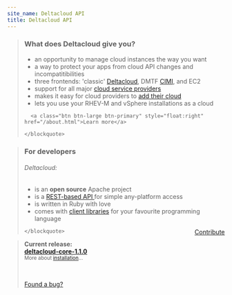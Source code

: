 ```yaml
---
site_name: Deltacloud API
title: Deltacloud API
---
```


<div class="row">
  <div class="span12 intro">
    <div class="article-nav news well tweet"></div>
  </div>
</div>
<div class="row home-text">
  <div class="span5 grad1 about">
    <blockquote>
      <h3>What does Deltacloud give you?</h3>
      <ul>
        <li>an opportunity to manage cloud instances the way you want</li>
        <li>a way to protect your apps from cloud API changes and incompatitibilities</li>
        <li>three frontends: 'classic' <a href="/rest-api.html">Deltacloud</a>, DMTF <a href="/cimi-rest.html">CIMI</a>, and EC2</li>
        <li>support for all major <a class="providers" href="/drivers.html#drivers" title="Supported providers">cloud service providers</a></li>
        <li>makes it easy for cloud providers to <a href="/how-to-contribute.html">add their cloud</a></li>
        <li>lets you use your RHEV-M and vSphere installations as a cloud</li>
      </ul>

      <a class="btn btn-large btn-primary" style="float:right" href="/about.html">Learn more</a>

    </blockquote>
  </div>

  <div class="span4 grad1 about">
    <blockquote>
      <h3>For developers</h3>
      <h6>Deltacloud:</h6>
      <ul>
        <li>is an <b>open source</b> Apache project</li>
        <li>is a <a href="/rest-api.html" title="API Documentation">REST-based API </a>for simple any-platform access</li>
        <li>is written in Ruby with love</li>
        <li>comes with <a href="/usage.html#clients">client libraries</a> for your favourite programming language</li>
      </ul>
      <a class="btn btn-large btn-primary" style="float:right" href="/how-to-contribute.html">Contribute</a>

    </blockquote>
  </div>
  <div class="span3 grad1 about">
    <blockquote>
      <p>
      <strong>Current release:</strong><br>
      <a class="btn btn-info" href="/download.html"><b>deltacloud-core-1.1.0</b></a><br/>
      <small>More about <a href="/install-deltacloud.html">installation</a>...</small>
      </p>
      <br/>
      <p>
      <a class="btn btn-danger" href="/how-to-contribute.html#bug">Found a bug?</a>
      </p>
    </blockquote>
  </div>

</div>
